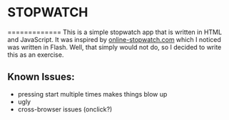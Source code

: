 # STOPWATCH
=============
This is a simple stopwatch app that is written in HTML and JavaScript.  It was inspired by [online-stopwatch.com](http://www.online-stopwatch.com) which I noticed was written in Flash.  Well, that simply would not do, so I decided to write this as an exercise.

## Known Issues:
- pressing start multiple times makes things blow up
- ugly
- cross-browser issues (onclick?)

